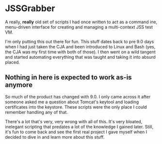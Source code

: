 # JSSGrabber

A really, **really** old set of scripts I had once written to act as a command ine, menu-driven interface for creating and managing a multi-context JSS test VM.

I'm only putting this out there for fun. This stuff dates back to pre 9.0 days when I had just taken the CJA and been introduced to Linux and Bash (yes, the CJA was my first time with both of those). I then went on a wild tangent and started automating everything that was taught and taking it into absurd placed.

## Nothing in here is expected to work as-is anymore

So much of the product has changed with 9.0. I only came across it after someone asked me a question about Tomcat's keytool and loading certificates into the keystore. These scripts were the only place I could remember handling any of that.

There's a lot that's very, very wrong with all of this. It's very bloated, inelegant scripting that predates a lot of the knowledge I gained later. Still, it's fun to come back and see the first real project I gave myself when I decided to dive in and learn more about this stuff.